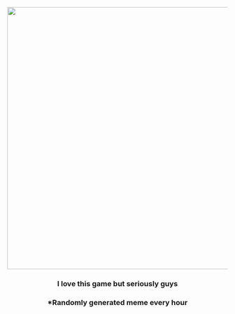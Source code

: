 <p align="center">
        <img src="https://i.redd.it/ckw9ss9zkoo81.jpg" width="600" height="600">
        </p>
        <h3 align="center">I love this game but seriously guys</h3>
        <h3 align="center">*Randomly generated meme every hour</h3>
    